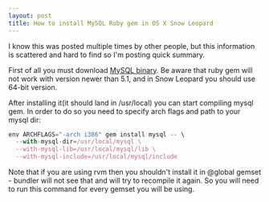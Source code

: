 ```yaml
---
layout: post
title: How to install MySQL Ruby gem in OS X Snow Leopard
---
```


I know this was posted multiple times by other people, but this information is scattered and hard to find so I'm posting quick summary.

First of all you must download [MySQL binary](http://dev.mysql.com/downloads/mysql/5.1.html). Be aware that ruby gem will not work with version newer than 5.1, and in Snow Leopard you should use 64-bit version.

After installing it(it should land in /usr/local) you can start compiling mysql gem. In order to do so you need to specify arch flags and path to your mysql dir:

``` js
env ARCHFLAGS="-arch i386" gem install mysql -- \
  --with-mysql-dir=/usr/local/mysql \
  --with-mysql-lib=/usr/local/mysql/lib \
  --with-mysql-include=/usr/local/mysql/include
```

Note that if you are using rvm then you shouldn't install it in @global gemset - bundler will not see that and will try to recompile it again. So you will need to run this command for every gemset you will be using.
